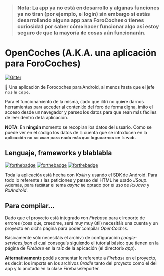 > ### Nota: La app ya no está en desarrollo y algunas funciones ya no tiran (por ejemplo, el login) sin embargo si estás desarrollando alguna app para ForoCoches o tienes curiosidad por saber cómo hacer funcionar algo así estoy seguro de que la mayoría de cosas aún funcionarán. 

# OpenCoches (A.K.A. una aplicación para ForoCoches)
[![Gitter](https://img.shields.io/gitter/room/nwjs/nw.js.svg?maxAge=2592000)](https://gitter.im/OpenCoches/Lobby)

:red_car: Una aplicación de Forocoches para Android, al menos hasta que el jefe nos la cape.

Para el funcionamiento de la misma, dado que ilitri no quiere darnos herramientas para acceder al contenido del foro de forma digna, imito el acceso desde un navegador y parseo los datos para que sean más fáciles de leer dentro de la aplicación.

**NOTA**: En **ningún** momento se recopilan los datos del usuario. Como se puede ver en el código los datos de la cuenta que se introducen en la aplicación no se usan para nada más que loguearnos en la web.

## Lenguaje, frameworks y blablabla
[![forthebadge](http://forthebadge.com/images/badges/fuck-it-ship-it.svg)](http://forthebadge.com)
[![forthebadge](http://forthebadge.com/images/badges/powered-by-electricity.svg)](http://forthebadge.com)
[![forthebadge](http://forthebadge.com/images/badges/gluten-free.svg)](http://forthebadge.com)

Toda la aplicación está hecha con *Kotlin* y usando el SDK de Android. Para todo lo referente a las peticiones y parseo del HTML he usado *JSoup*. Además, para facilitar el tema *async* he optado por el uso de *RxJava* y *RxAndroid*.

## Para compilar...
Dado que el proyecto está integrado con *Firebase* para el reporte de errores (cosa que, creedme, será muy muy útil) necesitáis una cuenta y un proyecto en dicha página para poder compilar *OpenCoches*. 

Básicamente sólo necesitáis el archivo de configuración *google-services.json* el cual conseguís siguiendo el tutorial básico que tienen en la página de *Firebase* en la raíz de la aplicación (el directorio *app*).

**Alternativamente** podéis comentar lo referente a *Firebase* en el proyecto, es decir: los imports en los archivos *Gradle* tanto del proyecto como el del app y lo anotado en la clase FirebaseReporter.